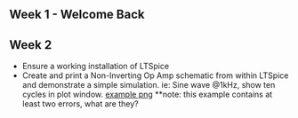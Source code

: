 ## Week 1 - Welcome Back

## Week 2

* Ensure a working installation of LTSpice 
* Create and print a Non-Inverting Op Amp schematic from within LTSpice and demonstrate a simple simulation. ie: Sine wave @1kHz, show ten cycles in plot window. [example png](http://i.imgur.com/qBi9zju.png) **note: this example contains at least two errors, what are they?
